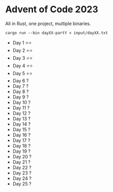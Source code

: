 # Advent of Code 2023

All in Rust, one project, multiple binaries.

```
cargo run --bin dayXX-partY < input/dayXX.txt
```

* Day 1 ⭐⭐
* Day 2 ⭐⭐
* Day 3 ⭐⭐
* Day 4 ⭐⭐
* Day 5 ⭐⭐
* Day 6 ?
* Day 7 ?
* Day 8 ?
* Day 9 ?
* Day 10 ?
* Day 11 ?
* Day 12 ?
* Day 13 ?
* Day 14 ?
* Day 15 ?
* Day 16 ?
* Day 17 ?
* Day 18 ?
* Day 19 ?
* Day 20 ?
* Day 21 ?
* Day 22 ?
* Day 23 ?
* Day 24 ?
* Day 25 ?
